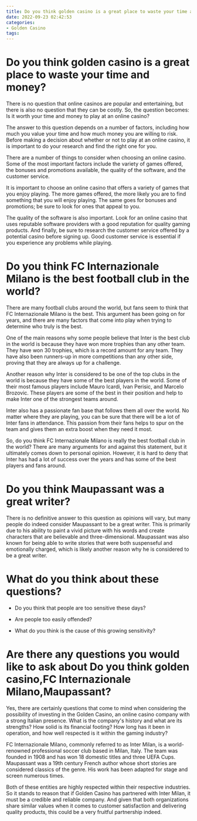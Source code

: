 ```yaml
---
title: Do you think golden casino is a great place to waste your time and money
date: 2022-09-23 02:42:53
categories:
- Golden Casino
tags:
---
```



#  Do you think golden casino is a great place to waste your time and money?

There is no question that online casinos are popular and entertaining, but there is also no question that they can be costly. So, the question becomes: Is it worth your time and money to play at an online casino?

The answer to this question depends on a number of factors, including how much you value your time and how much money you are willing to risk. Before making a decision about whether or not to play at an online casino, it is important to do your research and find the right one for you.

There are a number of things to consider when choosing an online casino. Some of the most important factors include the variety of games offered, the bonuses and promotions available, the quality of the software, and the customer service.

It is important to choose an online casino that offers a variety of games that you enjoy playing. The more games offered, the more likely you are to find something that you will enjoy playing. The same goes for bonuses and promotions; be sure to look for ones that appeal to you.

The quality of the software is also important. Look for an online casino that uses reputable software providers with a good reputation for quality gaming products. And finally, be sure to research the customer service offered by a potential casino before signing up. Good customer service is essential if you experience any problems while playing.

#  Do you think FC Internazionale Milano is the best football club in the world?

There are many football clubs around the world, but fans seem to think that FC Internazionale Milano is the best. This argument has been going on for years, and there are many factors that come into play when trying to determine who truly is the best.

One of the main reasons why some people believe that Inter is the best club in the world is because they have won more trophies than any other team. They have won 30 trophies, which is a record amount for any team. They have also been runners-up in more competitions than any other side, proving that they are always up for a challenge.

Another reason why Inter is considered to be one of the top clubs in the world is because they have some of the best players in the world. Some of their most famous players include Mauro Icardi, Ivan Perisic, and Marcelo Brozovic. These players are some of the best in their position and help to make Inter one of the strongest teams around.

Inter also has a passionate fan base that follows them all over the world. No matter where they are playing, you can be sure that there will be a lot of Inter fans in attendance. This passion from their fans helps to spur on the team and gives them an extra boost when they need it most.

So, do you think FC Internazionale Milano is really the best football club in the world? There are many arguments for and against this statement, but it ultimately comes down to personal opinion. However, it is hard to deny that Inter has had a lot of success over the years and has some of the best players and fans around.

#  Do you think Maupassant was a great writer?

There is no definitive answer to this question as opinions will vary, but many people do indeed consider Maupassant to be a great writer. This is primarily due to his ability to paint a vivid picture with his words and create characters that are believable and three-dimensional. Maupassant was also known for being able to write stories that were both suspenseful and emotionally charged, which is likely another reason why he is considered to be a great writer.

#  What do you think about these questions?

- Do you think that people are too sensitive these days?

- Are people too easily offended?

- What do you think is the cause of this growing sensitivity?

#  Are there any questions you would like to ask about Do you think golden casino,FC Internazionale Milano,Maupassant?

Yes, there are certainly questions that come to mind when considering the possibility of investing in the Golden Casino, an online casino company with a strong Italian presence. What is the company's history and what are its strengths? How solid is its financial footing? How long has it been in operation, and how well respected is it within the gaming industry?

FC Internazionale Milano, commonly referred to as Inter Milan, is a world-renowned professional soccer club based in Milan, Italy. The team was founded in 1908 and has won 18 domestic titles and three UEFA Cups. Maupassant was a 19th century French author whose short stories are considered classics of the genre. His work has been adapted for stage and screen numerous times.

Both of these entities are highly respected within their respective industries. So it stands to reason that if Golden Casino has partnered with Inter Milan, it must be a credible and reliable company. And given that both organizations share similar values when it comes to customer satisfaction and delivering quality products, this could be a very fruitful partnership indeed.